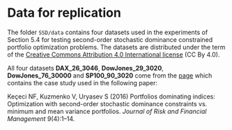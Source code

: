 # Data for replication
The folder `SSD/data` contains four datasets used in the experiments of Section 5.4 for testing second-order stochastic dominance constrained portfolio optimization problems. The datasets are distributed under the term of the [Creative Commons Attribution 4.0 International license](https://github.com/INFORMSJoC/2021.0248/blob/master/SSD/data/LICENSE) (CC By 4.0).

All four datasets **DAX_26_3046**, **DowJones_29_3020**, **DowJones_76_30000** and **SP100_90_3020** come from the [page](https://www.ise.ufl.edu/uryasev/research/testproblems/financial_engineering/portfolio-optimization-with-second-orders-stochastic-dominance-constraints/?) which contains the case study used in the following paper:

Keçeci NF, Kuzmenko V, Uryasev S (2016) Portfolios dominating indices: Optimization with second-order
stochastic dominance constraints vs. minimum and mean variance portfolios. *Journal of Risk and
Financial Management* 9(4):1–14.
